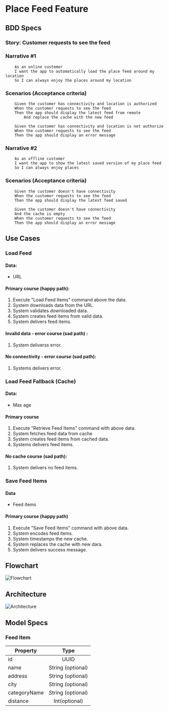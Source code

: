 #  Place Feed Feature

## BDD Specs

### Story: Customer requests to see the feed

### Narrative #1

        As an online customer
        I want the app to automatically load the place feed around my location
        So I can always enjoy the places around my location

### Scenarios (Acceptance criteria)

        Given the customer has connectivity and location is authorized
        When the customer requests to see the feed
        Then the app should display the latest feed from remote
            And replace the cache with the new feed
            
        Given the customer has connectivity and location is not authorize
        When the customer requests to see the feed
        Then the app should display an error message

### Narrative #2
    
        As an offline customer
        I want the app to show the latest saved version of my place feed
        So I can always enjoy places
        
### Scenarios (Acceptance criteria)

        Given the customer doesn't have connectivity
        When the customer requests to see the feed
        Then the app should display the latest feed saved
        
        Given the customer doesn't have connectivity
        And the cache is empty
        When the customer requests to see the feed
        Then the app should display an error message

## Use Cases

### Load Feed

#### Data:

- URL

#### Primary course (happy path):

1. Execute "Load Feed Items" command above the data.
2. System downloads data from the URL.
3. System validates downloaded data.
4. System creates feed items from valid data.
5. System delivers feed items.

#### Invalid data - error course (sad path) :

1. System deliverss error.

#### No connectivity - error course (sad path):

1. Systems delivers error.

###  Load Feed Fallback (Cache)

#### Data:

- Max age

#### Primary course

1. Execute "Retrieve Feed Items" command with above data.
2. System fetches feed data from cache
3. System creates feed items from cached data.
4. Systems delivers feed items.

#### No cache course (sad path):

1. System delivers no feed items.

### Save Feed Items

#### Data

- Feed items

#### Primary course (happy path)

1. Execute "Save Feed Items" command with above data.
2. System encodes  feed items.
3. System timestamps the new cache.
4. System replaces the cache with new dara.
5. System delivers success message.

## Flowchart

![Flowchart]()

## Architecture

![Architecture]()

## Model Specs

### Feed Item

| Property   |     Type      | 
|----------|:-------------:|
| id |  UUID | 
| name|    String (optional)   | 
| address |    String (optional)   | 
| city|  String (optional) |  
| categoryName |  String (optional) |  
| distance | Int(optional) |



